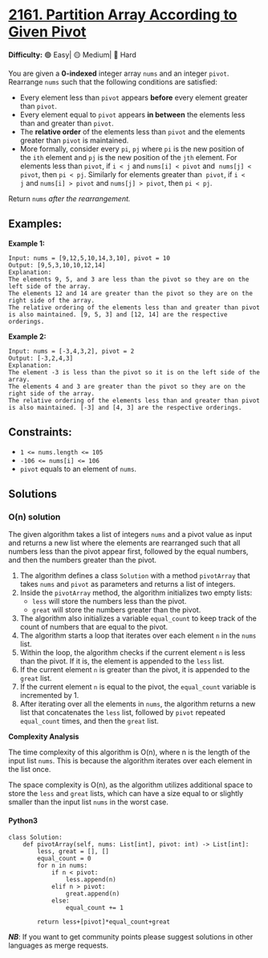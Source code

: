 # [2161. Partition Array According to Given Pivot](https://leetcode.com/problems/partition-array-according-to-given-pivot/description/)

**Difficulty:** :green_circle: Easy| :yellow_circle: Medium| :red_circle: Hard

You are given a **0-indexed** integer array `nums` and an integer `pivot`. 
Rearrange `nums` such that the following conditions are satisfied:

- Every element less than `pivot` appears **before** every element greater 
than `pivot`.
- Every element equal to `pivot` appears **in between** the elements less 
than and greater than `pivot`.
- The **relative order** of the elements less than `pivot` and the elements 
greater than `pivot` is maintained.
- More formally, consider every `pi`, `pj` where `pi` is the new position 
of the `ith` element and `pj` is the new position of the `jth` element. For 
elements less than `pivot`, if `i < j` and `nums[i] < pivot` and 
`nums[j] < pivot`, then `pi < pj`. Similarly for elements greater than 
`pivot`, if `i < j` and `nums[i] > pivot` and `nums[j] > pivot`, then `pi < pj`.

Return `nums` *after the rearrangement.*

## Examples:

**Example 1:**

```text
Input: nums = [9,12,5,10,14,3,10], pivot = 10
Output: [9,5,3,10,10,12,14]
Explanation: 
The elements 9, 5, and 3 are less than the pivot so they are on the left side of the array.
The elements 12 and 14 are greater than the pivot so they are on the right side of the array.
The relative ordering of the elements less than and greater than pivot is also maintained. [9, 5, 3] and [12, 14] are the respective orderings.

```

**Example 2:**

```text
Input: nums = [-3,4,3,2], pivot = 2
Output: [-3,2,4,3]
Explanation: 
The element -3 is less than the pivot so it is on the left side of the array.
The elements 4 and 3 are greater than the pivot so they are on the right side of the array.
The relative ordering of the elements less than and greater than pivot is also maintained. [-3] and [4, 3] are the respective orderings.

```

## Constraints:

- `1 <= nums.length <= 105`
- `-106 <= nums[i] <= 106`
- `pivot` equals to an element of `nums`.

## Solutions

### O(n) solution

The given algorithm takes a list of integers `nums` and a pivot value as input and returns a new list where the elements are rearranged such that all numbers less than the pivot appear first, followed by the equal numbers, and then the numbers greater than the pivot.

1. The algorithm defines a class `Solution` with a method `pivotArray` that takes `nums` and `pivot` as parameters and returns a list of integers.
2. Inside the `pivotArray` method, the algorithm initializes two empty lists:
   - `less` will store the numbers less than the pivot.
   - `great` will store the numbers greater than the pivot.
3. The algorithm also initializes a variable `equal_count` to keep track of the count of numbers that are equal to the pivot.
4. The algorithm starts a loop that iterates over each element `n` in the `nums` list.
5. Within the loop, the algorithm checks if the current element `n` is less than the pivot. If it is, the element is appended to the `less` list.
6. If the current element `n` is greater than the pivot, it is appended to the `great` list.
7. If the current element `n` is equal to the pivot, the `equal_count` variable is incremented by 1.
8. After iterating over all the elements in `nums`, the algorithm returns a new list that concatenates the `less` list, followed by `pivot` repeated `equal_count` times, and then the `great` list.

**Complexity Analysis**

The time complexity of this algorithm is O(n), where n is the length of the input list `nums`. This is because the algorithm iterates over each element in the list once.

The space complexity is O(n), as the algorithm utilizes additional space to store the `less` and `great` lists, which can have a size equal to or slightly smaller than the input list `nums` in the worst case.

#### Python3

```python3
class Solution:
    def pivotArray(self, nums: List[int], pivot: int) -> List[int]:
        less, great = [], []
        equal_count = 0
        for n in nums:
            if n < pivot:
                less.append(n)
            elif n > pivot:
                great.append(n)
            else:
                equal_count += 1

        return less+[pivot]*equal_count+great
```

***NB***: If you want to get community points please suggest solutions in other languages as merge requests.

